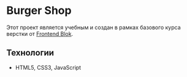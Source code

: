 # Burger Shop

Этот проект является учебным и создан в рамках базового курса верстки от [Frontend Blok](https://frontendblok.com/).

## Технологии

- HTML5, CSS3, JavaScript